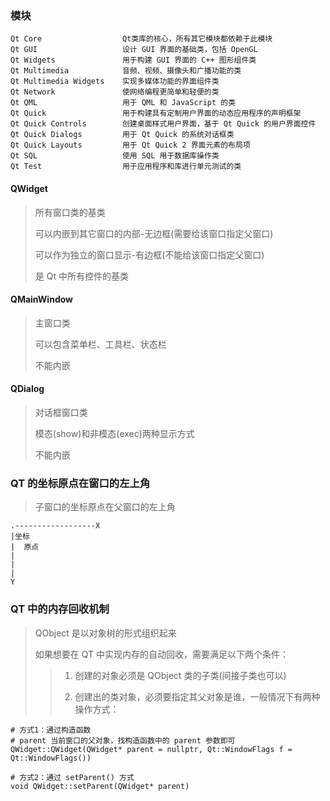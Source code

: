### 模块
```
Qt Core                  Qt类库的核心，所有其它模块都依赖于此模块
Qt GUI                   设计 GUI 界面的基础类，包括 OpenGL
Qt Widgets               用于构建 GUI 界面的 C++ 图形组件类
Qt Multimedia            音频、视频、摄像头和广播功能的类
Qt Multimedia Widgets    实现多媒体功能的界面组件类
Qt Network               使网络编程更简单和轻便的类
Qt QML                   用于 QML 和 JavaScript 的类
Qt Quick                 用于构建具有定制用户界面的动态应用程序的声明框架
Qt Quick Controls        创建桌面样式用户界面，基于 Qt Quick 的用户界面控件
Qt Quick Dialogs         用于 Qt Quick 的系统对话框类
Qt Quick Layouts         用于 Qt Quick 2 界面元素的布局项
Qt SQL                   使用 SQL 用于数据库操作类
Qt Test                  用于应用程序和库进行单元测试的类
```

#### QWidget
> 所有窗口类的基类
>
> 可以内嵌到其它窗口的内部-无边框(需要给该窗口指定父窗口)
>
> 可以作为独立的窗口显示-有边框(不能给该窗口指定父窗口)
>
> 是 Qt 中所有控件的基类
>

#### QMainWindow
> 主窗口类
>
> 可以包含菜单栏、工具栏、状态栏
>
> 不能内嵌
>

#### QDialog
> 对话框窗口类
> 
> 模态(show)和非模态(exec)两种显示方式
> 
> 不能内嵌
> 

### QT 的坐标原点在窗口的左上角
> 子窗口的坐标原点在父窗口的左上角

```
.------------------X
|坐标
|  原点
|
|
|
Y
```

### QT 中的内存回收机制
> QObject 是以对象树的形式组织起来
>
> 如果想要在 QT 中实现内存的自动回收，需要满足以下两个条件：
>
> > 1. 创建的对象必须是 QObject 类的子类(间接子类也可以)
> >
> > 2. 创建出的类对象，必须要指定其父对象是谁，一般情况下有两种操作方式：
>

```
# 方式1：通过构造函数
# parent 当前窗口的父对象，找构造函数中的 parent 参数即可
QWidget::QWidget(QWidget* parent = nullptr, Qt::WindowFlags f = Qt::WindowFlags())

# 方式2：通过 setParent() 方式
void QWidget::setParent(QWidget* parent)
```
